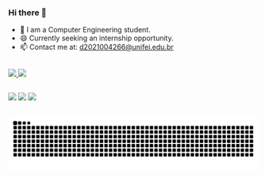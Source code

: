 ### Hi there 👋

- 🔭 I am a Computer Engineering student.
- 😄 Currently seeking an internship opportunity.
- 📫 Contact me at: d2021004266@unifei.edu.br
##
 <div>
  <a href="https://github.com/piwzin">
  <img height="150em" src="https://github-readme-stats.vercel.app/api?username=piwzin&show_icons=true&theme=github_dark&include_all_commits=true&count_private=true"/>
  <img height="150em" src="https://github-readme-stats.vercel.app/api/top-langs/?username=piwzin&layout=compact&langs_count=7&theme=github_dark"/>
</div>
 
 ##
  
 <div> 
  <a href="https://instagram.com/joaovpp_" target="_blank"><img src="https://img.shields.io/badge/-Instagram-%23E4405F?style=for-the-badge&logo=instagram&logoColor=white" target="_blank"></a>
  <a href = "mailto:joaocpp16@gmail.com"><img src="https://img.shields.io/badge/-Gmail-%23333?style=for-the-badge&logo=gmail&logoColor=white" target="_blank"></a>
  <a href="https://www.linkedin.com/in/joaovpacheco" target="_blank"><img src="https://img.shields.io/badge/-LinkedIn-%230077B5?style=for-the-badge&logo=linkedin&logoColor=white" target="_blank"></a> 
  
  ##
 
  ![Snake animation](https://github.com/piwzin/cobrinha/blob/output/github-contribution-grid-snake.svg)
 
</div> 
  
